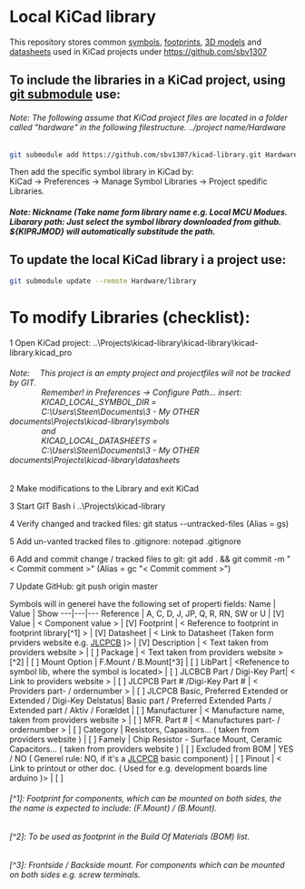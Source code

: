 # Local KiCad library
This repository stores common [symbols](symbols), [footprints](footprins), [3D models](3d_models) and [datasheets](datasheets) used in KiCad projects under https://github.com/sbv1307


## To include the libraries in a KiCad project, using [git submodule](https://git-scm.com/docs/git-submodule) use:
###### Note: The following assume that KiCad project files are located in a folder called "hardware" in the following filestructure. ../project name/Hardware
```Bash
git submodule add https://github.com/sbv1307/kicad-library.git Hardware/library
```

Then add the specific symbol library in KiCad by:<br> KiCad -> Preferences -> Manage Symbol Libraries -> Project spedific Libraries.

##### Note: Nickname (Take name form library name e.g. Local MCU Modues. <br>Libarary path: Just select the symbol library downloaded from github. ${KIPRJMOD} will automatically substitude the path.

## To update the local KiCad library i a project use:
```Bash
git submodule update --remote Hardware/library
```

# To modify Libraries (checklist):

1 Open KiCad project: ..\Projects\kicad-library\kicad-library\kicad-library.kicad_pro
###### Note:&emsp; This project is an empty project and projectfiles will not be tracked by GIT. <br>&emsp;&emsp;&emsp;&emsp;Remember! in Preferences -> Configure Path... insert: <br>&emsp;&emsp;&emsp;&emsp;KICAD_LOCAL_SYMBOL_DIR = <br>&emsp;&emsp;&emsp;&emsp;C:\Users\Steen\Documents\3 - My OTHER  documents\Projects\kicad-library\symbols <br>&emsp;&emsp;&emsp;&emsp;and <br>&emsp;&emsp;&emsp;&emsp;KICAD_LOCAL_DATASHEETS =<br>&emsp;&emsp;&emsp;&emsp;C:\Users\Steen\Documents\3 - My OTHER  documents\Projects\kicad-library\datasheets

2 Make modifications to the Library and exit KiCad

3 Start GIT Bash i ..\Projects\kicad-library

4 Verify changed and tracked files: git status --untracked-files (Alias = gs)

5 Add un-vanted tracked files to .gitignore: notepad .gitignore

6 Add and commit change / tracked files to git: git add . && git commit -m "< Commit comment >" (Alias = gc "< Commit comment >")

7 Update GitHub: git push origin master


Symbols will in generel have the following set of properti fields:
Name | Value | Show
---|---|---
Reference | A, C, D, J, JP, Q, R, RN, SW or U | [V]
Value | < Component value > | [V]
Footprint | < Reference to footprint in footprint library[^1] > | [V] 
Datasheet | < Link to Datasheet (Taken form prviders website e.g. [JLCPCB](https://jlcpcb.com/) )> | [V]
Description | < Text taken from providers website > | [ ]
Package | < Text taken from providers website >[^2] | [ ]
Mount Option | F.Mount / B.Mount[^3] | [  ]
LibPart | <Refenence to symbol lib, where the symbol is located>  | [ ]
JLCBCB Part /  Digi-Key Part| < Link to providers website > | [ ]
JLCPCB Part # /Digi-Key Part # | < Providers part- / ordernumber > | [  ]
JLCPCB Basic, Preferred Extended or Extended / Digi-Key Delstatus| Basic part / Preferred Extended Parts / Extended part / Aktiv / Forældet | [  ]
Manufacturer | < Manufacture name, taken from providers website > | [  ]
MFR. Part # | < Manufactures part- / ordernumber > | [  ]
Category | Resistors, Capasitors... ( taken from providers website )  | [  ]
Famely | Chip Resistor - Surface Mount, Ceramic Capacitors... ( taken from providers website ) | [  ]
Excluded from BOM | YES / NO ( Generel rule: NO, if it's a [JLCPCB](https://jlcpcb.com/) basic component) | [  ]
Pinout | < Link to printout or other doc. ( Used for e.g. development boards line arduino )> | [  ]

###### [^1]: Footprint for components, which can be mounted on both sides, the the name is expected to include: (F.Mount) / (B.Mount).
###### [^2]: To be used as footprint in the Build Of Materials (BOM) list. 
###### [^3]: Frontside / Backside mount. For components which can be mounted on both sides e.g. screw terminals.